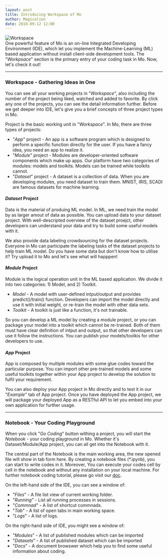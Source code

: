 ```yaml
---
layout: post
title: Introducing Workspace of Mo
author: Magicalion
date: 2018-09-12 12:00
---
```

![Workspace](https://ws2.sinaimg.cn/large/006tNbRwgy1fvm2ygkwkkj31kw0zagzz.jpg)
<br>
One powerful feature of Mo is an on-line Integrated Developing Environment (IDE), which let you implement the Machine-Learning (ML) based application without install client-side development tools. The "*Workpsace*" section is the primary entry of your coding task in Mo. Now, let's check it out!

-----

### Workspace - Gathering Ideas in One

You can see all your working projects in "*Workspace*", also including the number of the project being liked, watched and added to favorite. By click any one of the projects, you can see the detail information further.  Before we get deeper into IDE, let's give you a brief concepts of three project types in Mo. 

Project is the basic working unit in "*Workspace*".  In Mo, there are three types of projects:

- "*App*" project - An app is a software program which is designed to perform a specific function directly for the user. If you have a fancy idea, you need an app to realize it. 
- "*Module*" project - Modules are developer-oriented software components which make up apps. Our platform have two categories of modules: models and toolkits. Models can be trained while toolkits cannot.
- "*Dataset*" project - A dataset is a collection of data. When you are developing modules, you need dataset to train them. MNIST, IRIS, SCADI are famous datasets for machine learning.

#### *Dataset* Project

Data is the material of produing ML model. In ML, we need train the model by as larger amout of data as possible. You can upload data to your dataset project. With well-descripted overview of the dataset proejct, other developers can understand your data and try to build some useful models with it. 

We also provide data labeling crowdsourcing for the dataset projects. Everyone in Mo can participate the labeling tasks of the dataset projects to help train ML model. Do you have some data but don't know how to utilise it? Try upload it to Mo and let's see what will happpen!

#### *Module* Project

Module is the logical operation unit in the ML based application. We divide it into two categories: 1) Model, and 2) Toolkit.

- *Model* - A model with user-defined intput/output and provides predict()/train() function. Developers can import the model directly and use it with initial weight, or re-train the model with other data sets. 
- *Toolkit* - A toolkit is just like a function, it's not trainable.

So you can develop a ML model by creating a module project, or you can package your model into a toolkit which cannot be re-trained. Both of them must have clear definition of intput and output, so that other developers can use it follow the instructions. You can publish your models/toolkis for other developers to use.

#### *App* Project

App is composed by multiple modules with some glue codes toward the particular purpose. You can import other pre-trained models and some useful toolkits together within your App project to develop the solution to fulfil your requirement. 

You can also deploy your App project in Mo directly and to test it in our "*Example*" tab of App project. Once you have deployed the App project, we will package your deployed App as a RESTful API to let you embed into your own application for further usage.

-----

### Notebook - Your Coding Playground

When you click "*Go Coding*" button withing a project, you will start the *Notebook* - your coding playground in Mo. Whether it's Dataset/Module/App project, you can all get into the Notebook with it.

The central part of the Notebook is the main working area, the new opened file will show in tab form here. By creating a notebook files (*.ipynb), you can start to write codes in it. Moreover, You can execute your codes cell by cell in the notebook and without any installation on your local machine. For further notebook coding tutorial, please go visit our [doc](http://36.26.77.39:8899/#/).

On the left-hand side of the IDE, you can see a window of:

- "*Files*" - A file list view of current working folder.
- "*Running*" -  List all running processes in sessions.
- "*Commnad*" - A list of shortcut commnads.
- "*Tab*" - A list of open tabs in main working space.
- "*Logs*" - A list of logs.

On the right-hand side of IDE, you might see a window of:

- "*Modules*" - A list of published modules which can be imported
- "*Datasets*" - A list of published dataset which can be imported
- "*Docs*" - A document browswer which help you to find some useful information about coding.
